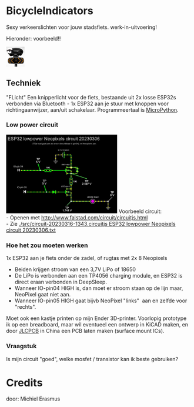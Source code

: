 # BicycleIndicators
Sexy verkeerslichten voor jouw stadsfiets.
werk-in-uitvoering!

Hieronder: voorbeeld!!

<img src="https://github.com/pappavis/FLicht/blob/main/img/fietsKnipperlicht_voorbeeld.jpg?raw=true" width="10%" height="10%" alt="Voorbeeld FLicht">

## Techniek
"FLicht"  Een knipperlicht voor de fiets, bestaande uit 2x losse ESP32s verbonden via Bluetooth - 1x ESP32 aan je stuur met knoppen voor richtingaanwijzer, aan/uit schakelaar. Programmeertaal is <a href="https://micropython.org" target="_blank">MicroPython</a>.

### Low power circuit
<img src="https://github.com/pappavis/FLicht/blob/main/img/ESP32%20lowpower%20Neopixels%20circuit%2020230306%20falstad.com%20circuit.jpg?raw=true" width="60%" height="60%">
Voorbeeld circuit:<br>
- Openen met <a href="http://www.falstad.com/circuit/circuitjs.html">http://www.falstad.com/circuit/circuitjs.html</a><br>
 - Zie <a href="https://github.com/pappavis/FLicht/blob/main/src/circuit-20230316-1343.circuitjs%20ESP32%20lowpower%20Neopixels%20circuit%2020230306.txt">./src/circuit-20230316-1343.circuitjs ESP32 lowpower Neopixels circuit 20230306.txt</a><br>

### Hoe het zou moeten werken
1x ESP32 aan je fiets onder de zadel, of rugtas met 2x 8 Neopixels
- Beiden krijgen stroom van een 3,7V LiPo of 18650
- De LiPo is verbonden aan een TP4056 charging module, en ESP32 is direct eraan verbonden in DeepSleep.
- Wanneer IO-pin04 HIGH is, dan moet er stroom staan op de lijn maar, NeoPixel gaat niet aan.
- Wanneer IO-pin05 HIGH gaat bijvb NeoPixel "links"  aan en zelfde voor "rechts".

Moet ook een kastje printen op mijn Ender 3D-printer. Voorlopig prototype ik op een breadboard, maar wil eventueel een ontwerp in KiCAD maken, en door <a href="JLCBCB.com" target="_blank">JLCPCB</a> in China een PCB laten maken (surface mount ICs).

### Vraagstuk
Is mijn circuit "goed", welke mosfet / transistor kan ik beste gebruiken?

# Credits
door: Michiel Erasmus
